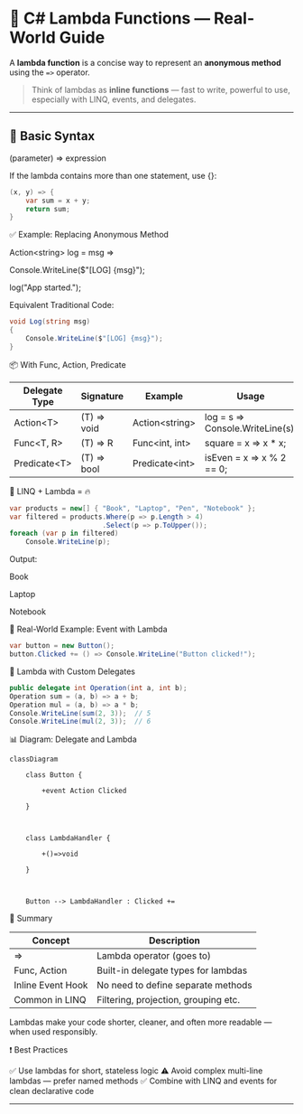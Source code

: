 # 🧠 C# Lambda Functions — Real-World Guide



A **lambda function** is a concise way to represent an **anonymous method** using the `=>` operator.



> Think of lambdas as **inline functions** — fast to write, powerful to use, especially with LINQ, events, and delegates.



---



## 🔧 Basic Syntax





(parameter) => expression

If the lambda contains more than one statement, use {}:
```csharp
(x, y) => {
    var sum = x + y;
    return sum;
}

```







✅ Example: Replacing Anonymous Method



Action\<string\> log = msg => 

Console.WriteLine($"[LOG] {msg}");

log("App started.");



Equivalent Traditional Code:


```csharp
void Log(string msg)
{
    Console.WriteLine($"[LOG] {msg}");
}
```








📦 With Func, Action, Predicate



| Delegate Type   |   Signature     |         Example        |        Usage|
| --- | --- | --- | --- |
| Action\<T\> | (T) => void | Action\<string\> | log = s => Console.WriteLine(s); |
| Func<T, R>      |   (T) => R        |       Func<int, int>       |  square = x => x * x;|
| Predicate\<T\>    |   (T) => bool       |     Predicate\<int\>     |    isEven = x => x % 2 == 0;|









🔄 LINQ + Lambda = 🔥


```csharp
var products = new[] { "Book", "Laptop", "Pen", "Notebook" };
var filtered = products.Where(p => p.Length > 4)
                       .Select(p => p.ToUpper());
foreach (var p in filtered)
    Console.WriteLine(p);
```
Output:

Book

Laptop

Notebook









🧪 Real-World Example: Event with Lambda


```csharp
var button = new Button();
button.Clicked += () => Console.WriteLine("Button clicked!");
```








🧬 Lambda with Custom Delegates


```csharp
public delegate int Operation(int a, int b);
Operation sum = (a, b) => a + b;
Operation mul = (a, b) => a * b;
Console.WriteLine(sum(2, 3));  // 5
Console.WriteLine(mul(2, 3));  // 6
```








📊 Diagram: Delegate and Lambda


```mermaid
classDiagram

    class Button {

        +event Action Clicked

    }



    class LambdaHandler {

        +()=>void

    }



    Button --> LambdaHandler : Clicked +=

```







🧩 Summary



| Concept | Description |
| --- | --- |
| => | Lambda operator (goes to) |
| Func, Action | Built-in delegate types for lambdas |
| Inline Event Hook | No need to define separate methods |
| Common in LINQ | Filtering, projection, grouping etc. |

Lambdas make your code shorter, cleaner, and often more readable — when used responsibly.









❗ Best Practices





✅ Use lambdas for short, stateless logic
⚠️ Avoid complex multi-line lambdas — prefer named methods
✅ Combine with LINQ and events for clean declarative code








---

